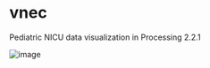 # vnec
Pediatric NICU data visualization in Processing 2.2.1

![image](https://user-images.githubusercontent.com/289957/222532296-92543431-865f-4ddf-8045-0b3b887eeb2c.png)

